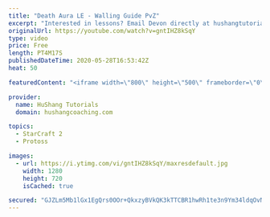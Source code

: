 ```yaml
---
title: "Death Aura LE - Walling Guide PvZ"
excerpt: "Interested in lessons? Email Devon directly at hushangtutorials@outlook.com ------------------------------------------------------------------------------------------------------- Want to support HuShang Tutorials directly? Patreon is a website where you can contribute a monthly donation that will help"
originalUrl: https://youtube.com/watch?v=gntIHZ8kSqY
type: video
price: Free
length: PT4M17S
publishedDateTime: 2020-05-28T16:53:42Z
heat: 50

featuredContent: "<iframe width=\"800\" height=\"500\" frameborder=\"0\" src=\"https://www.youtube.com/embed/gntIHZ8kSqY\" allow=\"accelerometer; autoplay; encrypted-media; gyroscope; picture-in-picture\" allowfullscreen></iframe>"

provider:
  name: HuShang Tutorials
  domain: hushangcoaching.com

topics:
  - StarCraft 2
  - Protoss

images:
  - url: https://i.ytimg.com/vi/gntIHZ8kSqY/maxresdefault.jpg
    width: 1280
    height: 720
    isCached: true

secured: "GJZLm5Mb1lGx1EgQrs0OOr+QkxzyBVkQK3kTTCBR1hwRh1te3n9Ym34ldqOvNebpm0yFW4UAWI0Mrli2Rn/WDbi8NYMXljw8ELjBtPn3ctlLSwNBCxoSVmRcyjszXPKjgxlX+qH+LueYyzvWkjx8DCptIdrkhQOuWeJqMpn8rJZckmn2mRusiN0D2pjIbwjn8ihpj6yVNrlWz0twFf29tuRNWZEEFHyFMB2dpztm7o9YpfZ94xg5YcG3nmu3F8OQQEycmtyNy3CDaqJXZgWr7fYMbDoh6dSY1e4z89/rHMMDF2zYS0SKgvPvcvPS1w8dpm/HMjIScuY7ZamF0s1n8ip9tJ7MIhBM7mdUaCEPW9LDlAQvLXzTaDV+Par7nNQzNPWfRagkvt8MPKWRp68x2CkAMSt9yLeUb3P7pbT60QA=;UfJWQuHB3V0y4IY+ur7BIQ=="
---
```


